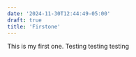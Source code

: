 ```yaml
---
date: '2024-11-30T12:44:49-05:00'
draft: true
title: 'Firstone'
---
```

This is my first one.
Testing testing testing
